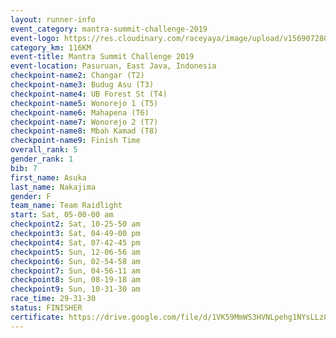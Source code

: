 ```yaml
---
layout: runner-info 
event_category: mantra-summit-challenge-2019 
event-logo: https://res.cloudinary.com/raceyaya/image/upload/v1569072809/logo/mantra-image_segrbx.jpg
category_km: 116KM 
event-title: Mantra Summit Challenge 2019 
event-location: Pasuruan, East Java, Indonesia 
checkpoint-name2: Changar (T2) 
checkpoint-name3: Budug Asu (T3) 
checkpoint-name4: UB Forest St (T4) 
checkpoint-name5: Wonorejo 1 (T5) 
checkpoint-name6: Mahapena (T6) 
checkpoint-name7: Wonorejo 2 (T7) 
checkpoint-name8: Mbah Kamad (T8) 
checkpoint-name9: Finish Time
overall_rank: 5
gender_rank: 1
bib: 7
first_name: Asuka
last_name: Nakajima
gender: F
team_name: Team Raidlight
start: Sat, 05-00-00 am
checkpoint2: Sat, 10-25-50 am
checkpoint3: Sat, 04-49-00 pm
checkpoint4: Sat, 07-42-45 pm
checkpoint5: Sun, 12-06-56 am
checkpoint6: Sun, 02-54-58 am
checkpoint7: Sun, 04-56-11 am
checkpoint8: Sun, 08-19-18 am
checkpoint9: Sun, 10-31-30 am
race_time: 29-31-30
status: FINISHER
certificate: https://drive.google.com/file/d/1VK59MmWS3HVNLpehg1NYsLLz8LBpsNNf/view?usp=sharing
---
```

